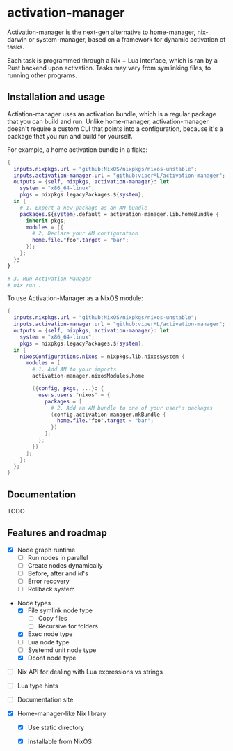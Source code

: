 # activation-manager

Activation-manager is the next-gen alternative to home-manager, nix-darwin
or system-manager, based on a framework for dynamic activation of tasks.

Each task is programmed through a Nix + Lua interface, which is ran by a Rust
backend upon activation. Tasks may vary from symlinking files, to running other
programs.

## Installation and usage

Actiation-manager uses an activation bundle, which is a regular package that you
can build and run. Unlike home-manager, activation-manager doesn't require
a custom CLI that points into a configuration, because it's a package that you 
run and build for yourself.

For example, a home activation bundle in a flake:

~~~nix
{
  inputs.nixpkgs.url = "github:NixOS/nixpkgs/nixos-unstable";
  inputs.activation-manager.url = "github:viperML/activation-manager";
  outputs = {self, nixpkgs, activation-manager}: let 
    system = "x86_64-linux"; 
    pkgs = nixpkgs.legacyPackages.${system};
  in {
    # 1. Export a new package as an AM bundle
    packages.${system}.default = activation-manager.lib.homeBundle {
      inherit pkgs;
      modules = [{
        # 2, Declare your AM configuration
        home.file."foo".target = "bar";
      }];
    };
  };
}

# 3. Run Activation-Manager
# nix run .
~~~

To use Activation-Manager as a NixOS module:


~~~nix
{
  inputs.nixpkgs.url = "github:NixOS/nixpkgs/nixos-unstable";
  inputs.activation-manager.url = "github:viperML/activation-manager";
  outputs = {self, nixpkgs, activation-manager}: let 
    system = "x86_64-linux"; 
    pkgs = nixpkgs.legacyPackages.${system};
  in {
    nixosConfigurations.nixos = nixpkgs.lib.nixosSystem {
      modules = [
        # 1. Add AM to your imports
        activation-manager.nixosModules.home

        ({config, pkgs, ...}: {
          users.users."nixos" = {
            packages = [
              # 2. Add an AM bundle to one of your user's packages
              (config.activation-manager.mkBundle {
                home.file."foo".target = "bar";
              })
            ];
          };
        })
      ];
    };
  };
}
~~~

## Documentation

TODO


## Features and roadmap

  - [x] Node graph runtime
    - [ ] Run nodes in parallel
    - [ ] Create nodes dynamically
    - [ ] Before, after and id's
    - [ ] Error recovery
    - [ ] Rollback system

  - Node types
    - [x] File symlink node type
      - [ ] Copy files
      - [ ] Recursive for folders
    - [x] Exec node type
    - [ ] Lua node type
    - [ ] Systemd unit node type
    - [x] Dconf node type

  - [ ] Nix API for dealing with Lua expressions vs strings
  - [ ] Lua type hints
  - [ ] Documentation site

  - [x] Home-manager-like Nix library
    - [x] Use static directory
    - [x] Installable from NixOS

